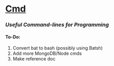 # [Cmd](https://github.com/Sondro/Cmds)

### _Useful Command-lines for Programming_

#### **To-Do:**
1. Convert bat to bash (possibly using Batsh)
2. Add more MongoDB/Node cmds
3. Make reference doc

